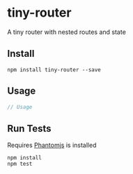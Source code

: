 # tiny-router
 
A tiny router with nested routes and state
 
## Install
 
```
npm install tiny-router --save
```
 
## Usage
 
```js
// Usage
```
 
## Run Tests
 
Requires [Phantomjs](phantomjs.org/download.html) is installed
 
```
npm install
npm test
```